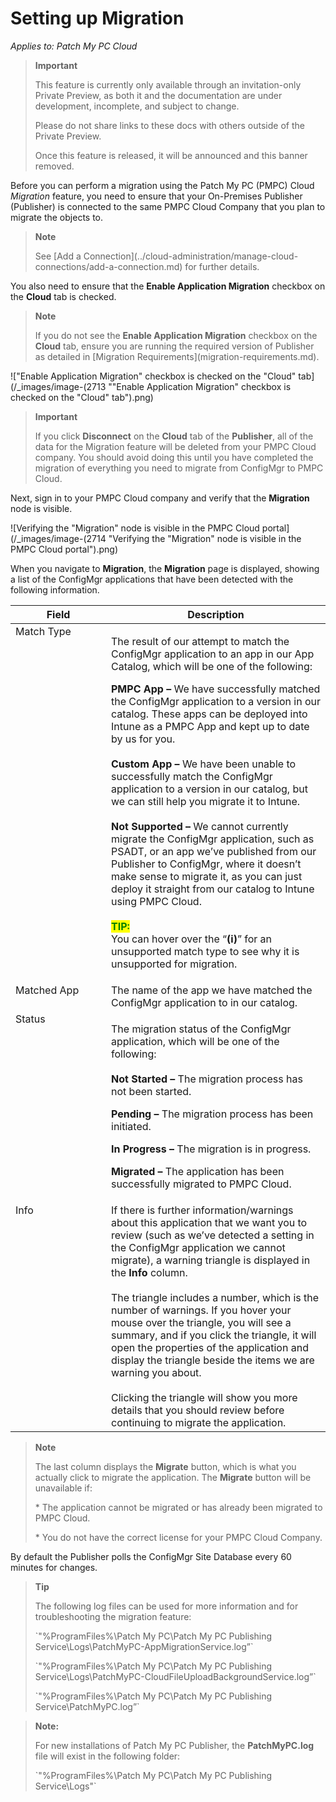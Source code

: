 # Setting up Migration

_Applies to: Patch My PC Cloud_

> **Important**
>
> This feature is currently only available through an invitation-only Private Preview, as both it and the documentation are under development, incomplete, and subject to change.
>
> Please do not share links to these docs with others outside of the Private Preview.
>
> Once this feature is released, it will be announced and this banner removed.

Before you can perform a migration using the Patch My PC (PMPC) Cloud _Migration_ feature, you need to ensure that your On-Premises Publisher (Publisher) is connected to the same PMPC Cloud Company that you plan to migrate the objects to.

> **Note**
>
> See \[Add a Connection]\(../cloud-administration/manage-cloud-connections/add-a-connection.md) for further details.

You also need to ensure that the **Enable Application Migration** checkbox on the **Cloud** tab is checked.

> **Note**
>
> If you do not see the **Enable Application Migration** checkbox on the **Cloud** tab, ensure you are running the required version of Publisher as detailed in \[Migration Requirements]\(migration-requirements.md).

!["Enable Application Migration" checkbox is checked on the "Cloud" tab](/_images/image-(2713 "\"Enable Application Migration\" checkbox is checked on the \"Cloud\" tab").png)

> **Important**
>
> If you click **Disconnect** on the **Cloud** tab of the **Publisher**, all of the data for the Migration feature will be deleted from your PMPC Cloud company. You should avoid doing this until you have completed the migration of everything you need to migrate from ConfigMgr to PMPC Cloud.

Next, sign in to your PMPC Cloud company and verify that the **Migration** node is visible.

![Verifying the "Migration" node is visible in the PMPC Cloud portal](/_images/image-(2714 "Verifying the \"Migration\" node is visible in the PMPC Cloud portal").png)

When you navigate to **Migration**, the **Migration** page is displayed, showing a list of the ConfigMgr applications that have been detected with the following information.

<table><thead><tr><th width="137" valign="top">Field</th><th>Description</th></tr></thead><tbody><tr><td valign="top">Match Type</td><td><p>The result of our attempt to match the ConfigMgr application to an app in our App Catalog, which will be one of the following:</p><p><strong>PMPC App –</strong> We have successfully matched the ConfigMgr application to a version in our catalog. These apps can be deployed into Intune as a PMPC App and kept up to date by us for you.<br><br><strong>Custom App –</strong> We have been unable to successfully match the ConfigMgr application to a version in our catalog, but we can still help you migrate it to Intune.<br><br><strong>Not Supported –</strong> We cannot currently migrate the ConfigMgr application, such as PSADT, or an app we’ve published from our Publisher to ConfigMgr, where it doesn’t make sense to migrate it, as you can just deploy it straight from our catalog to Intune using PMPC Cloud.<br><br><mark style="color:green;"><strong>TIP:</strong></mark><br>You can hover over the “<strong>(i)</strong>” for an unsupported match type to see why it is unsupported for migration.</p></td></tr><tr><td valign="top">Matched App</td><td>The name of the app we have matched the ConfigMgr application to in our catalog.</td></tr><tr><td valign="top">Status</td><td><p>The migration status of the ConfigMgr application, which will be one of the following:<br><br><strong>Not Started –</strong> The migration process has not been started.</p><p><strong>Pending –</strong> The migration process has been initiated.</p><p><strong>In Progress –</strong> The migration is in progress.</p><p><strong>Migrated –</strong> The application has been successfully migrated to PMPC Cloud.</p></td></tr><tr><td valign="top">Info</td><td>If there is further information/warnings about this application that we want you to review (such as we’ve detected a setting in the ConfigMgr application we cannot migrate), a warning triangle is displayed in the <strong>Info</strong> column.<br><br>The triangle includes a number, which is the number of warnings. If you hover your mouse over the triangle, you will see a summary, and if you click the triangle, it will open the properties of the application and display the triangle beside the items we are warning you about.<br><br>Clicking the triangle will show you more details that you should review before continuing to migrate the application.</td></tr></tbody></table>

> **Note**
>
> The last column displays the **Migrate** button, which is what you actually click to migrate the application. The **Migrate** button will be unavailable if:
>
> \* The application cannot be migrated or has already been migrated to PMPC Cloud.
>
> \* You do not have the correct license for your PMPC Cloud Company.

By default the Publisher polls the ConfigMgr Site Database every 60 minutes for changes.

> **Tip**
>
> The following log files can be used for more information and for troubleshooting the migration feature:
>
> \`"%ProgramFiles%\Patch My PC\Patch My PC Publishing Service\Logs\PatchMyPC-AppMigrationService.log”\`
>
> \`"%ProgramFiles%\Patch My PC\Patch My PC Publishing Service\Logs\PatchMyPC-CloudFileUploadBackgroundService.log”\`
>
> \`"%ProgramFiles%\Patch My PC\Patch My PC Publishing Service\PatchMyPC.log”\`

> **Note:**
>
> For new installations of Patch My PC Publisher, the **PatchMyPC.log** file will exist in the following folder:
>
> \`"%ProgramFiles%\Patch My PC\Patch My PC Publishing Service\Logs"\`